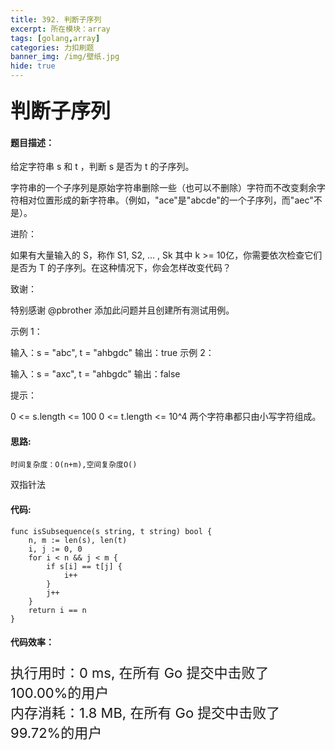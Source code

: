 ```yaml
---
title: 392. 判断子序列
excerpt: 所在模块：array
tags: [golang,array]
categories: 力扣刷题
banner_img: /img/壁纸.jpg
hide: true
---
```


### <font size=6px>判断子序列</font>

#### 题目描述：

给定字符串 s 和 t ，判断 s 是否为 t 的子序列。

字符串的一个子序列是原始字符串删除一些（也可以不删除）字符而不改变剩余字符相对位置形成的新字符串。（例如，"ace"是"abcde"的一个子序列，而"aec"不是）。

进阶：

如果有大量输入的 S，称作 S1, S2, ... , Sk 其中 k >= 10亿，你需要依次检查它们是否为 T 的子序列。在这种情况下，你会怎样改变代码？

致谢：

特别感谢 @pbrother 添加此问题并且创建所有测试用例。

 

示例 1：

输入：s = "abc", t = "ahbgdc"
输出：true
示例 2：

输入：s = "axc", t = "ahbgdc"
输出：false


提示：

0 <= s.length <= 100
0 <= t.length <= 10^4
两个字符串都只由小写字符组成。

#### 思路:

```
时间复杂度：O(n+m),空间复杂度O()
```

双指针法

#### 代码:

```golang
func isSubsequence(s string, t string) bool {
    n, m := len(s), len(t)
    i, j := 0, 0
    for i < n && j < m {
        if s[i] == t[j] {
            i++
        }
        j++
    }
    return i == n
}
```

#### 代码效率：

<p class="note note-primary"; style="font-size:22px">
   执行用时：0 ms, 在所有 Go 提交中击败了100.00%的用户<br>
   内存消耗：1.8 MB, 在所有 Go 提交中击败了99.72%的用户
</p>

